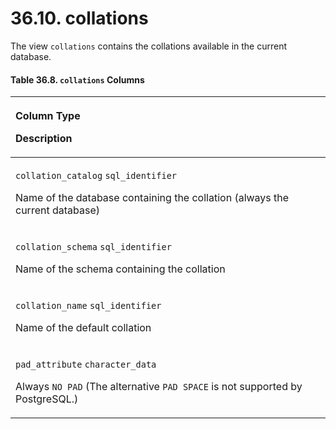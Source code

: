 # 36.10. collations

The view `collations` contains the collations available in the current database.

#### **Table 36.8. `collations` Columns**

<table>
  <thead>
    <tr>
      <th style="text-align:left">
        <p>Column Type</p>
        <p>Description</p>
      </th>
    </tr>
  </thead>
  <tbody>
    <tr>
      <td style="text-align:left">
        <p><code>collation_catalog</code>  <code>sql_identifier</code>
        </p>
        <p>Name of the database containing the collation (always the current database)</p>
      </td>
    </tr>
    <tr>
      <td style="text-align:left">
        <p><code>collation_schema</code>  <code>sql_identifier</code>
        </p>
        <p>Name of the schema containing the collation</p>
      </td>
    </tr>
    <tr>
      <td style="text-align:left">
        <p><code>collation_name</code>  <code>sql_identifier</code>
        </p>
        <p>Name of the default collation</p>
      </td>
    </tr>
    <tr>
      <td style="text-align:left">
        <p><code>pad_attribute</code>  <code>character_data</code>
        </p>
        <p>Always <code>NO PAD</code> (The alternative <code>PAD SPACE</code> is not
          supported by PostgreSQL.)</p>
      </td>
    </tr>
  </tbody>
</table>

